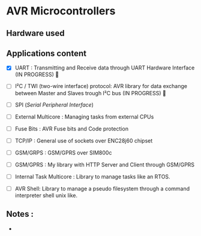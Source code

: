 # AVR Microcontrollers



## Hardware used



## Applications content
* [x] UART : Transmitting and Receive data through UART Hardware Interface (IN PROGRESS) :pushpin:
* [ ] I²C / TWI (two-wire interface) protocol: AVR library for data exchange between Master and Slaves trough I²C bus (IN PROGRESS) :pushpin:
* [ ] SPI (*Serial Peripheral Interface*) 
* [ ] External Multicore : Managing tasks from external CPUs
* [ ] Fuse Bits : AVR Fuse bits and Code protection
* [ ] TCP/IP : General use of sockets over ENC28j60 chipset
* [ ] GSM/GRPS : GSM/GPRS over SIM800c 
* [ ] GSM/GPRS : My library with HTTP Server and Client through GSM/GPRS
* [ ] Internal Task Multicore : Library to manage tasks like an RTOS.
* [ ] AVR Shell: Library to manage a pseudo filesystem through a command interpreter shell unix like.
 

## Notes : 
- 
